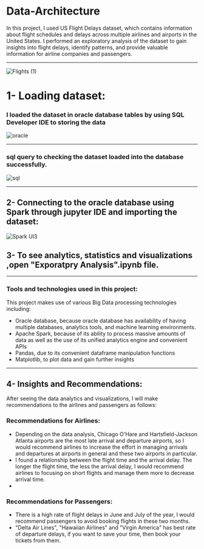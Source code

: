 # Data-Architecture

In this project, I used US Flight Delays dataset, which contains information about flight schedules and delays across multiple airlines and airports in the United States. I  performed an exploratory analysis of the dataset to gain insights into flight delays, identify patterns, and provide valuable information for airline companies and passengers.

___________________________________________________________________________________________________________________________________________________________________
![Flights (1)](https://github.com/Thamer0101/Data-Architecture/assets/127024138/9fba138c-82a0-46e2-b05f-49ffdc9542bd)


# 1- Loading dataset:
### I loaded the dataset in oracle database tables by using SQL Developer IDE to storing the data

![oracle](https://github.com/Thamer0101/Data-Architecture/assets/127024138/23e6d680-68db-46d7-8bcb-7793fb17a021)
___________________________________________________________________________________________________________________________________________________________________
### sql query to checking the dataset loaded into the database successfully.


![sql](https://github.com/Thamer0101/Data-Architecture/assets/127024138/0f78475e-3166-47a5-a7df-3020c7754b5c)

___________________________________________________________________________________________________________________________________________________________________

##  2- Connecting to the oracle database using Spark through jupyter IDE and importing the dataset:


![Spark UI3](https://github.com/Thamer0101/Data-Architecture/assets/127024138/973e4fb8-a4ee-495b-aab1-8407fa9ef3dd)

## 3- To see analytics, statistics and visualizations ,open "Exporatpry Analysis".ipynb file.
________________________________________________________________________________________________________________________________________

### Tools and technologies used in this project:
 This project makes use of various Big Data processing technologies including:
  - Oracle database, because oracle database has availability of having multiple databases, analytics tools, and machine learning environments.
  - Apache Spark, because of its ability to process massive amounts of data as well as the use of its unified analytics engine and convenient APIs
  - Pandas, due to its convenient dataframe manipulation functions
  - Matplotlib, to plot data and gain further insights

________________________________________________________________________________________________________________________________________
## 4- Insights and Recommendations:
After seeing the data analytics and visualizations, I will make recommendations to the airlines and passengers as follows:



### Recommendations for Airlines:
- Depending on the data analysis, Chicago O'Hare and Hartsfield-Jackson Atlanta airports are the most late arrival and departure airports, so I would recommend       airlines to increase the effort in managing arrivals and departures at airports in general and these two airports in particular.
- I found a relationship between the flight time and the arrival delay. The longer the flight time, the less the arrival delay, I would recommend airlines to         focusing on short flights and manage them more to decrease arrival time.
- 

### Recommendations for Passengers:
- There is a high rate of flight delays in June and July of the year, I would recommend passengers to avoid booking flights in these two months.
- "Delta Air Lines", "Hawaiian Airlines" and "Virgin America" has best rate of departure delays, if you want to save your time, then book your tickets from them.


















